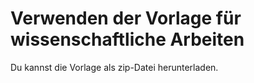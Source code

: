 # Verwenden der Vorlage für wissenschaftliche Arbeiten

Du kannst die Vorlage als zip-Datei herunterladen.